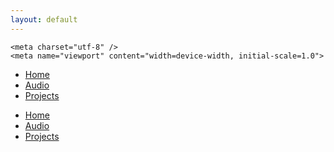 ```yaml
---
layout: default
---
```


<html>
<head>
    <title>Will Jaw</title>

    <meta charset="utf-8" />
    <meta name="viewport" content="width=device-width, initial-scale=1.0">
</head>

* [Home](#)
* [Audio](#)
* [Projects](#)
<body>
    <nav class="mainNav">
        <ul>
            <li><a href="#">Home</a></li>
            <li><a href="#">Audio</a></li>
            <li><a href="#">Projects</a></li>
        </ul>
    </nav>
</body>
</html>
